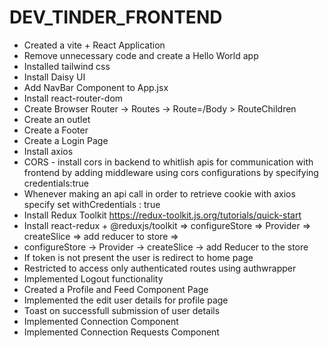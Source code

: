 # DEV_TINDER_FRONTEND

-  Created a vite + React Application
-  Remove unnecessary code and create a Hello World app
-  Installed tailwind css 
-  Install Daisy UI
-  Add NavBar Component to App.jsx
-  Install react-router-dom
-  Create Browser Router  -> Routes -> Route=/Body > RouteChildren
-  Create an outlet 
-  Create a Footer
-  Create a Login Page
-  Install axios
-  CORS - install cors in backend to whitlish apis for communication with frontend by adding middleware using cors         configurations by specifying credentials:true
-  Whenever making an api call in order to retrieve cookie with axios specify set withCredentials : true  
-  Install Redux Toolkit https://redux-toolkit.js.org/tutorials/quick-start
-  Install react-redux + @reduxjs/toolkit => configureStore => Provider => createSlice => add reducer to store =>
-  configureStore -> Provider -> createSlice -> add Reducer to the store
-  If token is not present the user is redirect to home page
-  Restricted to access only authenticated routes using authwrapper
-  Implemented Logout functionality
-  Created a Profile and Feed Component Page
-  Implemented the edit user details for profile page
-  Toast on successfull submission of user details  
-  Implemented Connection Component
-  Implemented Connection Requests Component
      
